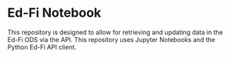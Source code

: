 # Ed-Fi Notebook

This repository is designed to allow for retrieving and updating data in the Ed-Fi ODS via the API. This repository uses Jupyter Notebooks and the Python Ed-Fi API client.
